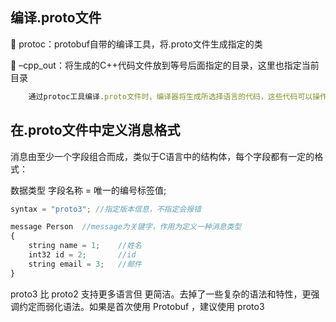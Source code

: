 ## 编译.proto文件

   protoc：protobuf自带的编译工具，将.proto文件生成指定的类  

   –cpp_out：将生成的C++代码文件放到等号后面指定的目录，这里也指定当前目录

```javascript
    通过protoc工具编译.proto文件时，编译器将生成所选择语言的代码，这些代码可以操作在.proto文件中定义的消息类型，包括获取、设置字段值，将消息序列化到一个输出流中，以及从一个输入流中解析消息。对C++来说，编译器会为每个.proto文件生成一个.h文件和一个.cc文件，.proto文件中的每一个消息有一个对应的类。
```



## 在.proto文件中定义消息格式

消息由至少一个字段组合而成，类似于C语言中的结构体，每个字段都有一定的格式：

数据类型 字段名称 = 唯一的编号标签值;

```javascript
syntax = "proto3"; //指定版本信息，不指定会报错

message Person  //message为关键字，作用为定义一种消息类型
{
    string name = 1;    //姓名
    int32 id = 2;       //id
    string email = 3;   //邮件
}
```

proto3 比 proto2 支持更多语言但 更简洁。去掉了一些复杂的语法和特性，更强调约定而弱化语法。如果是首次使用 Protobuf ，建议使用 proto3 